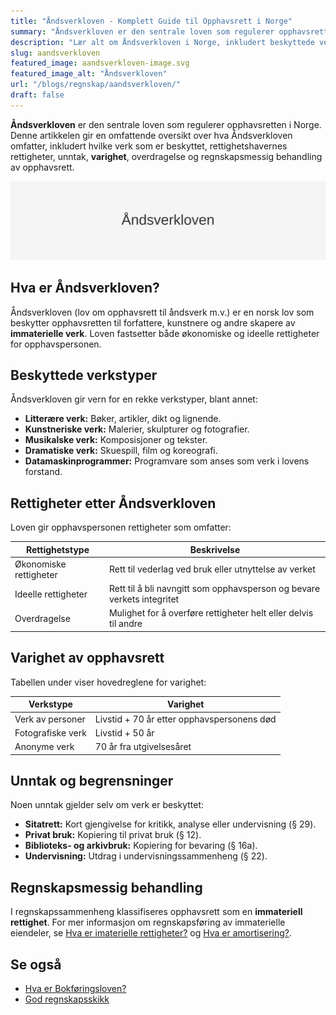 ```yaml
---
title: "Åndsverkloven - Komplett Guide til Opphavsrett i Norge"
summary: "Åndsverkloven er den sentrale loven som regulerer opphavsretten i Norge. Denne artikkelen dekker verkstyper, rettigheter, varighet, unntak og regnskapsmessig behandling av opphavsrett."
description: "Lær alt om Åndsverkloven i Norge, inkludert beskyttede verk, rettigheter, varighet, unntak og hvordan opphavsrett behandles i regnskap."
slug: aandsverkloven
featured_image: aandsverkloven-image.svg
featured_image_alt: "Åndsverkloven"
url: "/blogs/regnskap/aandsverkloven/"
draft: false
---
```


**Åndsverkloven** er den sentrale loven som regulerer opphavsretten i Norge. Denne artikkelen gir en omfattende oversikt over hva Åndsverkloven omfatter, inkludert hvilke verk som er beskyttet, rettighetshavernes rettigheter, unntak, **varighet**, overdragelse og regnskapsmessig behandling av opphavsrett.

![Åndsverkloven](aandsverkloven-image.svg)

## Hva er Åndsverkloven?

Åndsverkloven (lov om opphavsrett til åndsverk m.v.) er en norsk lov som beskytter opphavsretten til forfattere, kunstnere og andre skapere av **immaterielle verk**. Loven fastsetter både økonomiske og ideelle rettigheter for opphavspersonen.

## Beskyttede verkstyper

Åndsverkloven gir vern for en rekke verkstyper, blant annet:

* **Litterære verk:** Bøker, artikler, dikt og lignende.
* **Kunstneriske verk:** Malerier, skulpturer og fotografier.
* **Musikalske verk:** Komposisjoner og tekster.
* **Dramatiske verk:** Skuespill, film og koreografi.
* **Datamaskinprogrammer:** Programvare som anses som verk i lovens forstand.

## Rettigheter etter Åndsverkloven

Loven gir opphavspersonen rettigheter som omfatter:

| Rettighetstype         | Beskrivelse                                                        |
|------------------------|---------------------------------------------------------------------|
| Økonomiske rettigheter | Rett til vederlag ved bruk eller utnyttelse av verket               |
| Ideelle rettigheter    | Rett til å bli navngitt som opphavsperson og bevare verkets integritet |
| Overdragelse           | Mulighet for å overføre rettigheter helt eller delvis til andre     |

## Varighet av opphavsrett

Tabellen under viser hovedreglene for varighet:

| Verkstype            | Varighet                                    |
|----------------------|----------------------------------------------|
| Verk av personer     | Livstid + 70 år etter opphavspersonens død  |
| Fotografiske verk    | Livstid + 50 år                             |
| Anonyme verk         | 70 år fra utgivelsesåret                    |

## Unntak og begrensninger

Noen unntak gjelder selv om verk er beskyttet:

* **Sitatrett:** Kort gjengivelse for kritikk, analyse eller undervisning (§ 29).
* **Privat bruk:** Kopiering til privat bruk (§ 12).
* **Biblioteks- og arkivbruk:** Kopiering for bevaring (§ 16a).
* **Undervisning:** Utdrag i undervisningssammenheng (§ 22).

## Regnskapsmessig behandling

I regnskapssammenheng klassifiseres opphavsrett som en **immateriell rettighet**. For mer informasjon om regnskapsføring av immaterielle eiendeler, se [Hva er imaterielle rettigheter?](/blogs/regnskap/hva-er-imaterielle-rettigheter "Hva er Imaterielle Rettigheter? Komplett Guide til Regnskapsføring og Verdivurdering") og [Hva er amortisering?](/blogs/regnskap/hva-er-amortisering "Hva er Amortisering? En Komplett Guide til Avskrivning av Immaterielle Eiendeler").

## Se også

* [Hva er Bokføringsloven?](/blogs/regnskap/hva-er-bokforingsloven "Hva er Bokføringsloven? Komplett Guide til Norsk Bokføringslovgivning")
* [God regnskapsskikk](/blogs/regnskap/god-regnskapsskikk "God Regnskapsskikk - Prinsipper og Standarder i Norge")

